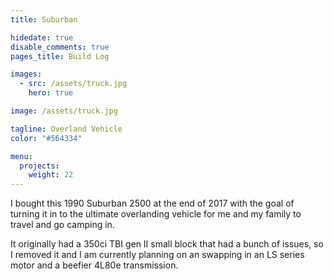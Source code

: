 ```yaml
---
title: Suburban

hidedate: true
disable_comments: true
pages_title: Build Log

images:
  - src: /assets/truck.jpg
    hero: true

image: /assets/truck.jpg

tagline: Overland Vehicle
color: "#564334"

menu:
  projects:
    weight: 22
---
```


I bought this 1990 Suburban 2500 at the end of 2017 with the goal of turning it
in to the ultimate overlanding vehicle for me and my family to travel and go
camping in. 

It originally had a 350ci TBI gen II small block that had a bunch of issues, so I removed it
and I am currently planning on an swapping in an LS series motor and a beefier 
4L80e transmission.
